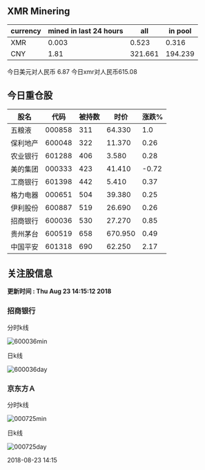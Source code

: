 ## XMR Minering

|currency|mined in last 24 hours|all|in pool|
|---|---|---|---|
|XMR|0.003|0.523|0.316|
|CNY|1.81|321.661|194.239|

今日美元对人民币 6.87	今日xmr对人民币615.08


## 今日重仓股 

|股名|代码|被持数|时价|涨跌%|
|---|---|---|---|---|
|五粮液|000858|311|64.330|1.0|
|保利地产|600048|322|11.370|0.26|
|农业银行|601288|406|3.580|0.28|
|美的集团|000333|423|41.410|-0.72|
|工商银行|601398|442|5.410|0.37|
|格力电器|000651|504|39.380|0.25|
|伊利股份|600887|519|26.690|0.26|
|招商银行|600036|530|27.270|0.85|
|贵州茅台|600519|658|670.950|0.49|
|中国平安|601318|690|62.250|2.17|

## 关注股信息
**更新时间 : Thu Aug 23 14:15:12 2018**
### 招商银行 
分时k线

![600036min](http://image.sinajs.cn/newchart/min/n/sh600036.gif)

日k线

![600036day](http://image.sinajs.cn/newchart/daily/n/sh600036.gif)

### 京东方Ａ 
分时k线

![000725min](http://image.sinajs.cn/newchart/min/n/sz000725.gif)

日k线

![000725day](http://image.sinajs.cn/newchart/daily/n/sz000725.gif)

2018-08-23 14:15